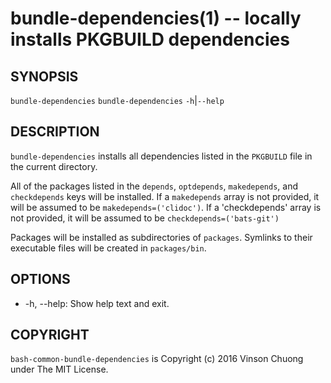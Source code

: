 # bundle-dependencies(1) -- locally installs PKGBUILD dependencies

## SYNOPSIS
`bundle-dependencies`
`bundle-dependencies` `-h`|`--help`<br>

## DESCRIPTION
`bundle-dependencies` installs all dependencies listed in the `PKGBUILD` file
in the current directory.

All of the packages listed in the `depends`, `optdepends`, `makedepends`, and
`checkdepends` keys will be installed. If a `makedepends` array is not
provided, it will be assumed to be `makedepends=('clidoc')`. If a 'checkdepends'
array is not provided, it will be assumed to be `checkdepends=('bats-git')`

Packages will be installed as subdirectories of `packages`. Symlinks to their
executable files will be created in `packages/bin`.

## OPTIONS
* -h, --help:
  Show help text and exit.

## COPYRIGHT
`bash-common-bundle-dependencies` is Copyright (c) 2016 Vinson Chuong under The MIT License.
